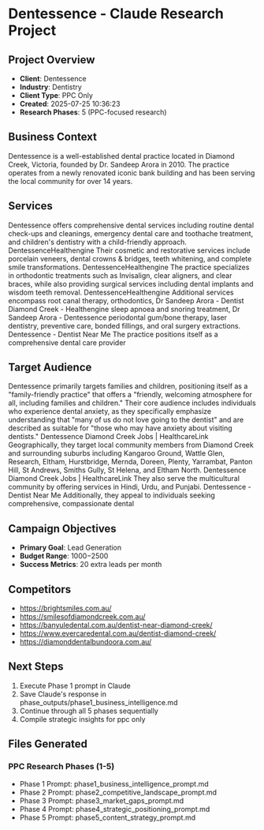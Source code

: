 # Dentessence - Claude Research Project

## Project Overview
- **Client**: Dentessence
- **Industry**: Dentistry
- **Client Type**: PPC Only
- **Created**: 2025-07-25 10:36:23
- **Research Phases**: 5 (PPC-focused research)

## Business Context
Dentessence is a well-established dental practice located in Diamond Creek, Victoria, founded by Dr. Sandeep Arora in 2010. The practice operates from a newly renovated iconic bank building and has been serving the local community for over 14 years.

## Services
Dentessence offers comprehensive dental services including routine dental check-ups and cleanings, emergency dental care and toothache treatment, and children's dentistry with a child-friendly approach. DentessenceHealthengine Their cosmetic and restorative services include porcelain veneers, dental crowns & bridges, teeth whitening, and complete smile transformations. DentessenceHealthengine The practice specializes in orthodontic treatments such as Invisalign, clear aligners, and clear braces, while also providing surgical services including dental implants and wisdom teeth removal. DentessenceHealthengine Additional services encompass root canal therapy, orthodontics, Dr Sandeep Arora - Dentist Diamond Creek - Healthengine sleep apnoea and snoring treatment, Dr Sandeep Arora - Dentessence periodontal gum/bone therapy, laser dentistry, preventive care, bonded fillings, and oral surgery extractions. Dentessence - Dentist Near Me The practice positions itself as a comprehensive dental care provider

## Target Audience
Dentessence primarily targets families and children, positioning itself as a "family-friendly practice" that offers a "friendly, welcoming atmosphere for all, including families and children." Their core audience includes individuals who experience dental anxiety, as they specifically emphasize understanding that "many of us do not love going to the dentist" and are described as suitable for "those who may have anxiety about visiting dentists." Dentessence Diamond Creek Jobs | HealthcareLink Geographically, they target local community members from Diamond Creek and surrounding suburbs including Kangaroo Ground, Wattle Glen, Research, Eltham, Hurstbridge, Mernda, Doreen, Plenty, Yarrambat, Panton Hill, St Andrews, Smiths Gully, St Helena, and Eltham North. Dentessence Diamond Creek Jobs | HealthcareLink They also serve the multicultural community by offering services in Hindi, Urdu, and Punjabi. Dentessence - Dentist Near Me Additionally, they appeal to individuals seeking comprehensive, compassionate dental

## Campaign Objectives
- **Primary Goal**: Lead Generation
- **Budget Range**: $1000-$2500
- **Success Metrics**: 20 extra leads per month

## Competitors
- https://brightsmiles.com.au/
- https://smilesofdiamondcreek.com.au/
- https://banyuledental.com.au/dentist-near-diamond-creek/
- https://www.evercaredental.com.au/dentist-diamond-creek/
- https://diamonddentalbundoora.com.au/

## Next Steps
1. Execute Phase 1 prompt in Claude
2. Save Claude's response in phase_outputs/phase1_business_intelligence.md
3. Continue through all 5 phases sequentially
4. Compile strategic insights for ppc only

## Files Generated
### PPC Research Phases (1-5)
- Phase 1 Prompt: phase1_business_intelligence_prompt.md
- Phase 2 Prompt: phase2_competitive_landscape_prompt.md
- Phase 3 Prompt: phase3_market_gaps_prompt.md
- Phase 4 Prompt: phase4_strategic_positioning_prompt.md
- Phase 5 Prompt: phase5_content_strategy_prompt.md
